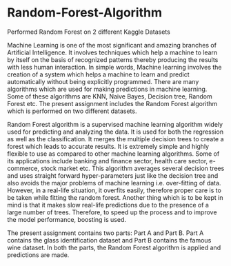 # Random-Forest-Algorithm
Performed Random Forest on 2 different Kaggle Datasets

Machine Learning is one of the most significant and amazing branches of Artificial Intelligence. It involves techniques which help a machine to learn by itself on the basis of recognized patterns thereby producing the results with less human interaction. In simple words, Machine learning involves the creation of a system which helps a machine to learn and predict automatically without being explicitly programmed. There are many algorithms which are used for making predictions in machine learning. Some of these algorithms are KNN, Naive Bayes, Decision tree, Random Forest etc. The present assignment includes the Random Forest algorithm which is performed on two different datasets.

Random Forest algorithm is a supervised machine learning algorithm widely used for predicting and analyzing the data. It is used for both the regression as well as the classification. It merges the multiple decision trees to create a forest which leads to accurate results. It is extremely simple and highly flexible to use as compared to other machine learning algorithms. Some of its applications include banking and finance sector, health care sector, e-commerce, stock market etc.  This algorithm averages several decision trees and uses straight forward hyper-parameters just like the decision tree and also avoids the major problems of machine learning i.e. over-fitting of data. However, in a real-life situation, it overfits easily, therefore proper care is to be taken while fitting the random forest. Another thing which is to be kept in mind is that it makes slow real-life predictions due to the presence of a large number of trees. Therefore, to speed up the process and to improve the model performance, boosting is used.

The present assignment contains two parts: Part A and Part B. Part A contains the glass identification dataset and Part B contains the famous wine dataset. In both the parts, the Random Forest algorithm is applied and predictions are made.
